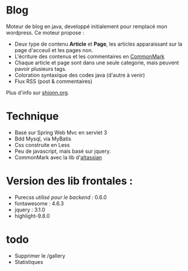 # Blog
Moteur de blog en java, developpé initialement pour remplacé mon wordpress. Ce moteur propose : 
* Deux type de contenu **Article** et **Page**, les articles apparaissant sur la page d'acceuil et les pages non. 
* L'écriture des contenus et les commentaires en [CommonMark](http://commonmark.org/)
* Chaque article et page sont dans une seule categorie, mais peuvent pavoir plusieurs tags.  
* Coloration syntaxique des codes java (d'autre à venir)
* Flux RSS (post & commentaires)

Plus d'info sur [shionn.org](http://shionn.org). 

# Technique
* Basé sur Spring Web Mvc en servlet 3
* Bdd Mysql, via MyBatis
* Css construite en Less
* Peu de javascript, mais basé sur jquery. 
* CommonMark avec la lib d'[altassian](https://github.com/atlassian/commonmark-java)

# Version des lib frontales :
* Purecss _utilisé pour le backend_ : 0.6.0 
* fontawesome : 4.6.3
*	jquery : 3.1.0
* highlight-9.8.0

# todo
* Supprimer le /gallery
* Statistiques
